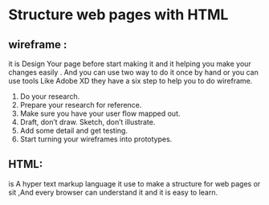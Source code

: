 
 # Structure web pages with HTML

 ## wireframe :
it is Design Your page before start making it and it helping you make your changes
easily . And you can use two way to do it once by hand or you can use tools Like Adobe XD
they have a six step to help you to do wireframe.

1. Do your research.
2. Prepare your research for reference.
3. Make sure you have your user flow mapped out.
4. Draft, don’t draw. Sketch, don’t illustrate.
5. Add some detail and get testing.
6. Start turning your wireframes into prototypes.

## HTML:
 is A hyper text markup language it use to make a structure for web pages or sit ,And every browser can understand it and it is easy to learn. 